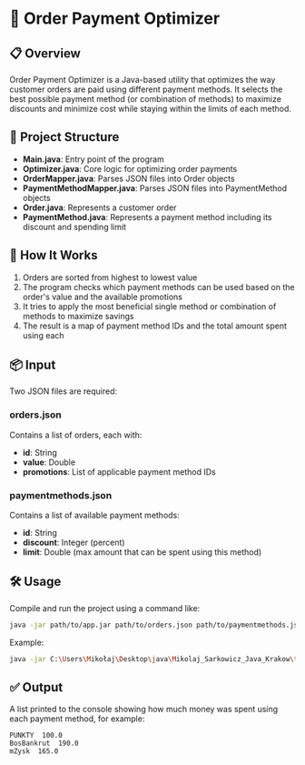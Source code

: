# 🧠 Order Payment Optimizer

## 📋 Overview
Order Payment Optimizer is a Java-based utility that optimizes the way customer orders are paid using different payment methods. It selects the best possible payment method (or combination of methods) to maximize discounts and minimize cost while staying within the limits of each method.

## 📁 Project Structure
- **Main.java**: Entry point of the program
- **Optimizer.java**: Core logic for optimizing order payments
- **OrderMapper.java**: Parses JSON files into Order objects
- **PaymentMethodMapper.java**: Parses JSON files into PaymentMethod objects
- **Order.java**: Represents a customer order
- **PaymentMethod.java**: Represents a payment method including its discount and spending limit

## 🚀 How It Works

1. Orders are sorted from highest to lowest value
2. The program checks which payment methods can be used based on the order's value and the available promotions
3. It tries to apply the most beneficial single method or combination of methods to maximize savings
4. The result is a map of payment method IDs and the total amount spent using each

## 📦 Input

Two JSON files are required:

### orders.json
Contains a list of orders, each with:
- **id**: String
- **value**: Double
- **promotions**: List of applicable payment method IDs

### paymentmethods.json
Contains a list of available payment methods:
- **id**: String
- **discount**: Integer (percent)
- **limit**: Double (max amount that can be spent using this method)

## 🛠️ Usage

Compile and run the project using a command like:

```bash
java -jar path/to/app.jar path/to/orders.json path/to/paymentmethods.json
```

Example:
```bash
java -jar C:\Users\Mikołaj\Desktop\java\Mikolaj_Sarkowicz_Java_Krakow\target\app.jar C:\Users\Mikołaj\Downloads\Zadanie2025v2\orders.json C:\Users\Mikołaj\Downloads\Zadanie2025v2\paymentmethods.json
```

## ✅ Output

A list printed to the console showing how much money was spent using each payment method, for example:

```
PUNKTY  100.0
BosBankrut  190.0
mZysk  165.0
```